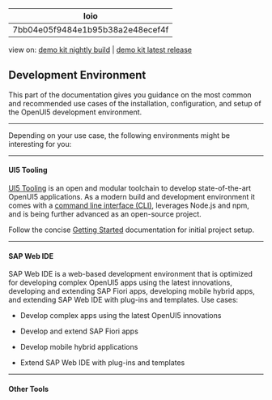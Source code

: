 <!-- loio7bb04e05f9484e1b95b38a2e48ecef4f -->

| loio |
| -----|
| 7bb04e05f9484e1b95b38a2e48ecef4f |

<div id="loio">

view on: [demo kit nightly build](https://openui5nightly.hana.ondemand.com/#/topic/7bb04e05f9484e1b95b38a2e48ecef4f) | [demo kit latest release](https://openui5.hana.ondemand.com/#/topic/7bb04e05f9484e1b95b38a2e48ecef4f)</div>

## Development Environment

This part of the documentation gives you guidance on the most common and recommended use cases of the installation, configuration, and setup of the OpenUI5 development environment.

***

Depending on your use case, the following environments might be interesting for you:

***

#### UI5 Tooling

[UI5 Tooling](https://sap.github.io/ui5-tooling/) is an open and modular toolchain to develop state-of-the-art OpenUI5 applications. As a modern build and development environment it comes with a [command line interface \(CLI\)](https://sap.github.io/ui5-tooling/pages/CLI/), leverages Node.js and npm, and is being further advanced as an open-source project.

Follow the concise [Getting Started](https://sap.github.io/ui5-tooling/pages/gettingstarted/) documentation for initial project setup.

***

#### SAP Web IDE

SAP Web IDE is a web-based development environment that is optimized for developing complex OpenUI5 apps using the latest innovations, developing and extending SAP Fiori apps, developing mobile hybrid apps, and extending SAP Web IDE with plug-ins and templates. Use cases:

-   Develop complex apps using the latest OpenUI5 innovations

-   Develop and extend SAP Fiori apps
-   Develop mobile hybrid applications
-   Extend SAP Web IDE with plug-ins and templates

***

#### Other Tools

